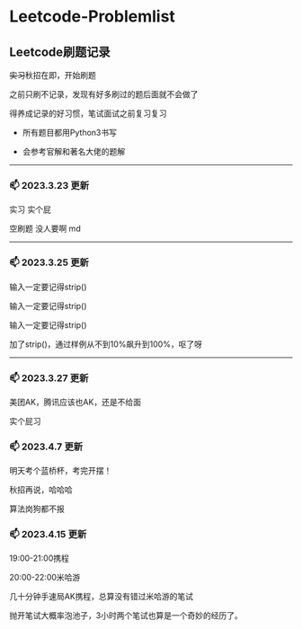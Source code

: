 # **Leetcode-Problemlist**

## **Leetcode刷题记录**

~~实习~~秋招在即，开始刷题

之前只刷不记录，发现有好多刷过的题后面就不会做了

得养成记录的好习惯，笔试面试之前复习复习

* 所有题目都用Python3书写

* 会参考官解和著名大佬的题解

***

### 📫 2023.3.23 更新
实习 实个屁

空刷题 没人要啊 md

***

### 📫 2023.3.25 更新
输入一定要记得strip()

输入一定要记得strip()

输入一定要记得strip()

加了strip()，通过样例从不到10%飙升到100%，呕了呀

***

### 📫 2023.3.27 更新
美团AK，腾讯应该也AK，还是不给面

实个屁习

### 📫 2023.4.7 更新
明天考个蓝桥杯，考完开摆！

秋招再说，哈哈哈

算法岗狗都不报

### 📫 2023.4.15 更新
19:00-21:00携程

20:00-22:00米哈游

几十分钟手速局AK携程，总算没有错过米哈游的笔试

抛开笔试大概率泡池子，3小时两个笔试也算是一个奇妙的经历了。